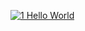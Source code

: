 [![1 Hello World](https://github.com/d-mac/github-actions/actions/workflows/1_hello_world.yml/badge.svg)](https://github.com/d-mac/github-actions/actions/workflows/1_hello_world.yml)

